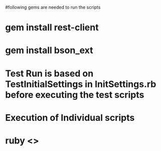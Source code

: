 #following gems are needed to run the scripts
#	gem install rest-client
#	gem install bson_ext

# Test Run is based on TestInitialSettings in InitSettings.rb before executing the test scripts

# Execution of Individual scripts
# ruby <<TestName>>